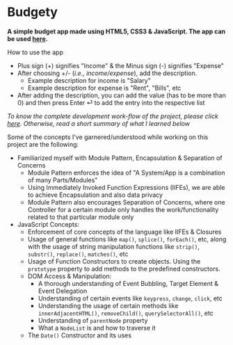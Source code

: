 # Budgety
<strong>A simple budget app made using HTML5, CSS3 &amp; JavaScript. The app can be used [here](https://budgety-ram.netlify.com/).</strong>

How to use the app
- Plus sign (+) signifies "Income" & the Minus sign (-) signifies "Expense"
- After choosing +/- (*i.e., income/expense*), add the description. 
  - Example description for income is "Salary" 
  - Example description for expense is "Rent", "Bills", etc
- After adding the description, you can add the value (has to be more than 0) and then press Enter &#9166; to add the entry into the respective list

*To know the complete development work-flow of the project, please click [here](https://github.com/Ch-sriram/JavaScript#budgety-app). Otherwise, read a short summary of what I learned below*

Some of the concepts I've garnered/understood while working on this project are the following:
- Familiarized myself with Module Pattern, Encapsulation & Separation of Concerns
  - Module Pattern enforces the idea of "A System/App is a combination of many Parts/Modules"
  - Using Immediately Invoked Function Expressions (IIFEs), we are able to achieve Encapsulation and also data privacy
  - Module Pattern also encourages Separation of Concerns, where one Controller for a certain module only handles the work/functionality related to that particular module only
- JavaScript Concepts:
  - Enforcement of core concepts of the language like IIFEs & Closures
  - Usage of general functions like <code>map()</code>, <code>splice()</code>, <code>forEach()</code>, etc, along with the usage of string manipulation functions like <code>strip()</code>, <code>substr()</code>, <code>replace()</code>, <code>matches()</code>, etc
  - Usage of Function Constructors to create objects. Using the <code>prototype</code> property to add methods to the predefined constructors.
  - DOM Access & Manipulation:
    - A thorough understanding of Event Bubbling, Target Element & Event Delegation
    - Understanding of certain events like <code>keypress</code>, <code>change</code>, <code>click</code>, etc
    - Understanding the usage of certain methods like <code>innerAdjacentHTML()</code>, <code>removeChild()</code>, <code>querySelectorAll()</code>, etc
    - Understanding of <code>parentNode</code> property
    - What a <code>NodeList</code> is and how to traverse it
  - The <code>Date()</code> Constructor and its uses